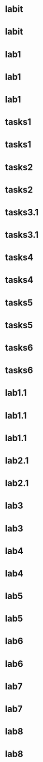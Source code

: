 # labit
# labit
# lab1
# lab1
# lab1
# tasks1
# tasks1
# tasks2
# tasks2
# tasks3.1
# tasks3.1
# tasks4
# tasks4
# tasks5
# tasks5
# tasks6
# tasks6
# lab1.1
# lab1.1
# lab1.1
# lab2.1
# lab2.1
# lab3
# lab3
# lab4
# lab4
# lab5
# lab5
# lab6
# lab6
# lab7
# lab7
# lab8
# lab8
